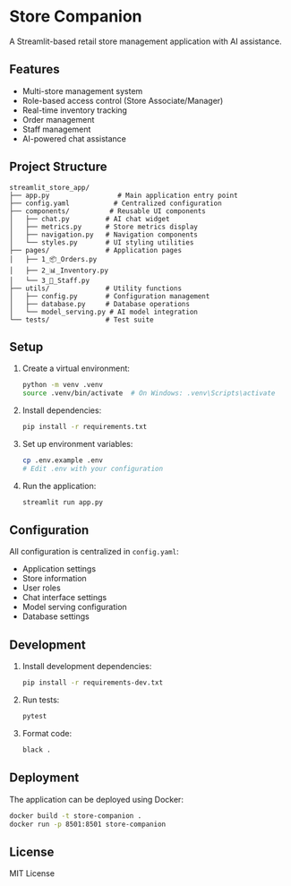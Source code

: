 # Store Companion

A Streamlit-based retail store management application with AI assistance.

## Features

- Multi-store management system
- Role-based access control (Store Associate/Manager)
- Real-time inventory tracking
- Order management
- Staff management
- AI-powered chat assistance

## Project Structure

```
streamlit_store_app/
├── app.py                 # Main application entry point
├── config.yaml           # Centralized configuration
├── components/          # Reusable UI components
│   ├── chat.py         # AI chat widget
│   ├── metrics.py      # Store metrics display
│   ├── navigation.py   # Navigation components
│   └── styles.py       # UI styling utilities
├── pages/              # Application pages
│   ├── 1_📦_Orders.py
│   ├── 2_📊_Inventory.py
│   └── 3_👥_Staff.py
├── utils/              # Utility functions
│   ├── config.py       # Configuration management
│   ├── database.py     # Database operations
│   └── model_serving.py # AI model integration
└── tests/              # Test suite
```

## Setup

1. Create a virtual environment:
   ```bash
   python -m venv .venv
   source .venv/bin/activate  # On Windows: .venv\Scripts\activate
   ```

2. Install dependencies:
   ```bash
   pip install -r requirements.txt
   ```

3. Set up environment variables:
   ```bash
   cp .env.example .env
   # Edit .env with your configuration
   ```

4. Run the application:
   ```bash
   streamlit run app.py
   ```

## Configuration

All configuration is centralized in `config.yaml`:

- Application settings
- Store information
- User roles
- Chat interface settings
- Model serving configuration
- Database settings

## Development

1. Install development dependencies:
   ```bash
   pip install -r requirements-dev.txt
   ```

2. Run tests:
   ```bash
   pytest
   ```

3. Format code:
   ```bash
   black .
   ```

## Deployment

The application can be deployed using Docker:

```bash
docker build -t store-companion .
docker run -p 8501:8501 store-companion
```

## License

MIT License 